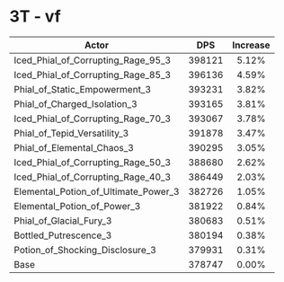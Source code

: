 # 3T - vf
| Actor | DPS | Increase |
|---|:---:|:---:|
|Iced_Phial_of_Corrupting_Rage_95_3|398121|5.12%|
|Iced_Phial_of_Corrupting_Rage_85_3|396136|4.59%|
|Phial_of_Static_Empowerment_3|393231|3.82%|
|Phial_of_Charged_Isolation_3|393165|3.81%|
|Iced_Phial_of_Corrupting_Rage_70_3|393067|3.78%|
|Phial_of_Tepid_Versatility_3|391878|3.47%|
|Phial_of_Elemental_Chaos_3|390295|3.05%|
|Iced_Phial_of_Corrupting_Rage_50_3|388680|2.62%|
|Iced_Phial_of_Corrupting_Rage_40_3|386449|2.03%|
|Elemental_Potion_of_Ultimate_Power_3|382726|1.05%|
|Elemental_Potion_of_Power_3|381922|0.84%|
|Phial_of_Glacial_Fury_3|380683|0.51%|
|Bottled_Putrescence_3|380194|0.38%|
|Potion_of_Shocking_Disclosure_3|379931|0.31%|
|Base|378747|0.00%|
